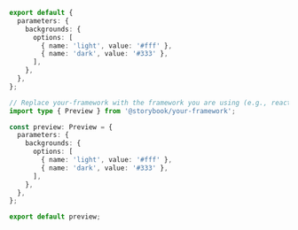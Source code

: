 ```ts filename=".storybook/preview.ts" renderer="common" language="js"
export default {
  parameters: {
    backgrounds: {
      options: [
        { name: 'light', value: '#fff' },
        { name: 'dark', value: '#333' },
      ],
    },
  },
};
```

```ts filename=".storybook/preview.ts" renderer="common" language="ts"
// Replace your-framework with the framework you are using (e.g., react-vite, vue3-vite, angular, etc.)
import type { Preview } from '@storybook/your-framework';

const preview: Preview = {
  parameters: {
    backgrounds: {
      options: [
        { name: 'light', value: '#fff' },
        { name: 'dark', value: '#333' },
      ],
    },
  },
};

export default preview;
```

